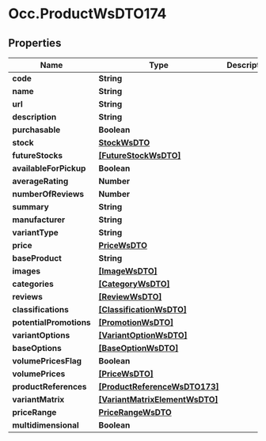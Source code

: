 # Occ.ProductWsDTO174

## Properties
Name | Type | Description | Notes
------------ | ------------- | ------------- | -------------
**code** | **String** |  | [optional] 
**name** | **String** |  | [optional] 
**url** | **String** |  | [optional] 
**description** | **String** |  | [optional] 
**purchasable** | **Boolean** |  | [optional] 
**stock** | [**StockWsDTO**](StockWsDTO.md) |  | [optional] 
**futureStocks** | [**[FutureStockWsDTO]**](FutureStockWsDTO.md) |  | [optional] 
**availableForPickup** | **Boolean** |  | [optional] 
**averageRating** | **Number** |  | [optional] 
**numberOfReviews** | **Number** |  | [optional] 
**summary** | **String** |  | [optional] 
**manufacturer** | **String** |  | [optional] 
**variantType** | **String** |  | [optional] 
**price** | [**PriceWsDTO**](PriceWsDTO.md) |  | [optional] 
**baseProduct** | **String** |  | [optional] 
**images** | [**[ImageWsDTO]**](ImageWsDTO.md) |  | [optional] 
**categories** | [**[CategoryWsDTO]**](CategoryWsDTO.md) |  | [optional] 
**reviews** | [**[ReviewWsDTO]**](ReviewWsDTO.md) |  | [optional] 
**classifications** | [**[ClassificationWsDTO]**](ClassificationWsDTO.md) |  | [optional] 
**potentialPromotions** | [**[PromotionWsDTO]**](PromotionWsDTO.md) |  | [optional] 
**variantOptions** | [**[VariantOptionWsDTO]**](VariantOptionWsDTO.md) |  | [optional] 
**baseOptions** | [**[BaseOptionWsDTO]**](BaseOptionWsDTO.md) |  | [optional] 
**volumePricesFlag** | **Boolean** |  | [optional] 
**volumePrices** | [**[PriceWsDTO]**](PriceWsDTO.md) |  | [optional] 
**productReferences** | [**[ProductReferenceWsDTO173]**](ProductReferenceWsDTO173.md) |  | [optional] 
**variantMatrix** | [**[VariantMatrixElementWsDTO]**](VariantMatrixElementWsDTO.md) |  | [optional] 
**priceRange** | [**PriceRangeWsDTO**](PriceRangeWsDTO.md) |  | [optional] 
**multidimensional** | **Boolean** |  | [optional] 


